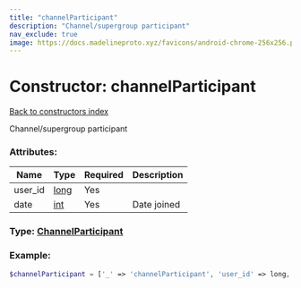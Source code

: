 ```yaml
---
title: "channelParticipant"
description: "Channel/supergroup participant"
nav_exclude: true
image: https://docs.madelineproto.xyz/favicons/android-chrome-256x256.png
---
```

# Constructor: channelParticipant  
[Back to constructors index](/API_docs/constructors/index.html)



Channel/supergroup participant

### Attributes:

| Name     |    Type       | Required | Description |
|----------|---------------|----------|-------------|
|user\_id|[long](/API_docs/types/long.html) | Yes|
|date|[int](/API_docs/types/int.html) | Yes|Date joined|



### Type: [ChannelParticipant](/API_docs/types/ChannelParticipant.html)


### Example:

```php
$channelParticipant = ['_' => 'channelParticipant', 'user_id' => long, 'date' => int];
```  

